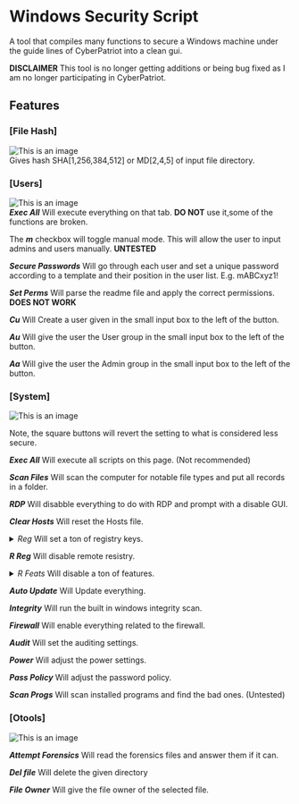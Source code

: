 # Windows Security Script
A tool that compiles many functions to secure a Windows machine under the guide lines of CyberPatriot into a clean gui.

**DISCLAIMER** This tool is no longer getting additions or being bug fixed as I am no longer participating in CyberPatriot.

## Features

### [File Hash]
![This is an image](https://cdn.discordapp.com/attachments/956008511861567541/975400984916398130/unknown.png)  
Gives hash SHA[1,256,384,512] or MD[2,4,5] of input file directory.


### [Users]
![This is an image](https://cdn.discordapp.com/attachments/956008511861567541/975401022665142392/unknown.png)  
***Exec All*** Will execute everything on that tab. **DO NOT** use it,some of the functions are broken.

The ***m*** checkbox will toggle manual mode. This will allow the user to input admins and users manually. **UNTESTED**

***Secure Passwords*** Will go through each user and set a unique password according to a template and their position in the user list. E.g. mABCxyz1!

***Set Perms*** Will parse the readme file and apply the correct permissions. **DOES NOT WORK**

***Cu*** Will Create a user given in the small input box to the left of the button.

***Au*** Will give the user the User group in the small input box to the left of the button.

***Aa*** Will give the user the Admin group in the small input box to the left of the button.


### [System]
![This is an image](https://cdn.discordapp.com/attachments/956008511861567541/975401060103520256/unknown.png)  

Note, the square buttons will revert the setting to what is considered less secure.

***Exec All*** Will execute all scripts on this page. (Not recommended)

***Scan Files*** Will scan the computer for notable file types and put all records in a folder.

***RDP*** Will disabble everything to do with RDP and prompt with a disable GUI.

***Clear Hosts*** Will reset the Hosts file.

<details>
	<summary><em>Reg</em> Will set a ton of registry keys.</summary>
<br>
HKLM\SOFTWARE\Microsoft\Windows\CurrentVersion\Policies\System, EnableLUA, 1 
	HKLM\SOFTWARE\Policies\Microsoft\Windows\WindowsUpdate\AU, AutoInstallMinorUpdates, 1 
	HKLM\SOFTWARE\Policies\Microsoft\Windows\WindowsUpdate\AU, NoAutoUpdate, 0
	HKLM\SOFTWARE\Policies\Microsoft\Windows\WindowsUpdate\AU, AUOptions, 4
	HKLM\SOFTWARE\Microsoft\Windows\CurrentVersion\WindowsUpdate\Auto Update, AUOptions, 4 
	HKLM\SOFTWARE\Policies\Microsoft\Windows\WindowsUpdate, DisableWindowsUpdateAccess, 0 
	HKLM\SOFTWARE\Policies\Microsoft\Windows\WindowsUpdate, ElevateNonAdmins, 0 
	HKCU\SOFTWARE\Microsoft\Windows\CurrentVersion\Policies\Explorer, NoWindowsUpdate, 0
	HKLM\SYSTEM\Internet Communication Management\Internet Communication, DisableWindowsUpdateAccess, 0 
	HKCU\SOFTWARE\Microsoft\Windows\CurrentVersion\Policies\WindowsUpdate, DisableWindowsUpdateAccess, 0
	HKLM\SOFTWARE\Microsoft\Windows NT\CurrentVersion\Winlogon, AllocateCDRoms, 1
	HKLM\SOFTWARE\Microsoft\Windows NT\CurrentVersion\Winlogon, AllocateFloppies, 1 
	HKLM\SOFTWARE\Microsoft\Windows NT\CurrentVersion\Winlogon, AutoAdminLogon, 0 
	HKLM\SYSTEM\CurrentControlSet\Control\Session Manager\Memory Management, ClearPageFileAtShutdown, 1 
	HKLM\SYSTEM\CurrentControlSet\Control\Print\Providers\LanMan Print Services\Servers, AddPrinterDrivers, 1 
	HKLM\SOFTWARE\Microsoft\Windows NT\CurrentVersion\Image File Execution Options\LSASS.exe, AuditLevel, 00000008
	HKLM\SYSTEM\CurrentControlSet\Control\Lsa, RunAsPPL, 00000001 
	HKLM\SYSTEM\CurrentControlSet\Control\Lsa, LimitBlankPasswordUse, 1
	HKLM\SYSTEM\CurrentControlSet\Control\Lsa, auditbaseobjects, 1
	HKLM\SYSTEM\CurrentControlSet\Control\Lsa, fullprivilegeauditing, 1
	HKLM\SYSTEM\CurrentControlSet\Control\Lsa, restrictanonymous, 1
	HKLM\SYSTEM\CurrentControlSet\Control\Lsa, restrictanonymoussam, 1 
	HKLM\SYSTEM\CurrentControlSet\Control\Lsa, disabledomaincreds, 1
	HKLM\SYSTEM\CurrentControlSet\Control\Lsa, everyoneincludesanonymous, 0 
	HKLM\SYSTEM\CurrentControlSet\Control\Lsa, UseMachineId, 0 
	HKLM\SOFTWARE\Microsoft\Windows\CurrentVersion\Policies\System, dontdisplaylastusername, 1 
	HKLM\SOFTWARE\Microsoft\Windows\CurrentVersion\Policies\System, EnableLUA, 1 
	HKLM\SOFTWARE\Microsoft\Windows\CurrentVersion\Policies\System, PromptOnSecureDesktop, 1 
	HKLM\SOFTWARE\Microsoft\Windows\CurrentVersion\Policies\System, EnableInstallerDetection, 1
	HKLM\SOFTWARE\Microsoft\Windows\CurrentVersion\Policies\System, undockwithoutlogon, 0
	HKLM\SOFTWARE\Microsoft\Windows\CurrentVersion\Policies\System, DisableCAD, 0 
	HKLM\SYSTEM\CurrentControlSet\services\Netlogon\Parameters, MaximumPasswordAge, 30 
	HKLM\SYSTEM\CurrentControlSet\services\Netlogon\Parameters, DisablePasswordChange, 1 
	HKLM\SYSTEM\CurrentControlSet\services\Netlogon\Parameters, RequireStrongKey, 1 
	HKLM\SYSTEM\CurrentControlSet\services\Netlogon\Parameters, RequireSignOrSeal, 1 
	HKLM\SYSTEM\CurrentControlSet\services\Netlogon\Parameters, SignSecureChannel, 1 
	HKLM\SYSTEM\CurrentControlSet\services\Netlogon\Parameters, SealSecureChannel, 1
	HKLM\SYSTEM\CurrentControlSet\services\LanmanServer\Parameters, autodisconnect, 45 
	HKLM\SYSTEM\CurrentControlSet\services\LanmanServer\Parameters, enablesecuritysignature, 0 
	HKLM\SYSTEM\CurrentControlSet\services\LanmanServer\Parameters, requiresecuritysignature, 0
	HKCU\Software\Microsoft\Windows\CurrentVersion\Explorer\Advanced, ShowSuperHidden, 1
	HKLM\SYSTEM\CurrentControlSet\Control\CrashControl, CrashDumpEnabled, 0 
	HKCU\SYSTEM\CurrentControlSet\Services\CDROM, AutoRun, 1
	HKCU\Software\Microsoft\Windows\CurrentVersion\Explorer\Advanced, Hidden, 1
	HKCU\Software\Microsoft\Windows\CurrentVersion\Internet Settings, WarnonZoneCrossing, 1
	HKCU\Software\Microsoft\Internet Explorer\Main\FeatureControl\FEATURE_LOCALMACHINE_LOCKDOWN\Settings, LOCALMACHINE_CD_UNLOCK, 1
	HKCU\Software\Microsoft\Internet Explorer\Download, RunInvalidSignatures, 1
	HKCU\Software\Microsoft\Internet Explorer\Main, DoNotTrack, 1
	HKCU\Software\Microsoft\Windows\CurrentVersion\Internet Settings, WarnOnPostRedirect, 1
	HKCU\Software\Microsoft\Windows\CurrentVersion\Internet Settings, WarnonBadCertRecving, 1
	HKCU\Software\Microsoft\Windows\CurrentVersion\Internet Settings, DisablePasswordCaching, 1
	HKCU\Software\Microsoft\Internet Explorer\PhishingFilter, EnabledV9, 1
	HKCU\Software\Microsoft\Internet Explorer\PhishingFilter, EnabledV8, 1
	HKLM\SYSTEM\CurrentControlSet\services\LanmanWorkstation\Parameters, EnablePlainTextPassword, 0
	HLU.DEFAULT\Control Panel\Accessibility\StickyKeys, Flags, 506
	HKLM\SYSTEM\CurrentControlSet\Control\SecurePipeServers\winreg\AllowedPaths, Machine, ""
	HKLM\SYSTEM\CurrentControlSet\Control\SecurePipeServers\winreg\AllowedExactPaths, Machine, ""
	HKLM\SYSTEM\CurrentControlSet\services\LanmanServer\Parameters, NullSessionPipes, ""
	HKLM\SYSTEM\CurrentControlSet\services\LanmanServer\Parameters, NullSessionShares, ""
</details>

***R Reg*** Will disable remote resistry.

<details>
	<summary><em>R Feats</em> Will disable a ton of features.</summary>
<br>
dism /online /disable-feature /featurename:IIS-WebServerRole 
	dism /online /disable-feature /featurename:IIS-WebServer 
	dism /online /disable-feature /featurename:IIS-CommonHttpFeatures 
	dism /online /disable-feature /featurename:IIS-HttpErrors 
	dism /online /disable-feature /featurename:IIS-HttpRedirect 
	dism /online /disable-feature /featurename:IIS-ApplicationDevelopment 
	dism /online /disable-feature /featurename:IIS-NetFxExtensibility 
	dism /online /disable-feature /featurename:IIS-NetFxExtensibility45 
	dism /online /disable-feature /featurename:IIS-HealthAndDiagnostics 
	dism /online /disable-feature /featurename:IIS-HttpLogging 
	dism /online /disable-feature /featurename:IIS-LoggingLibraries 
	dism /online /disable-feature /featurename:IIS-RequestMonitor 
	dism /online /disable-feature /featurename:IIS-HttpTracing 
	dism /online /disable-feature /featurename:IIS-Security 
	dism /online /disable-feature /featurename:IIS-URLAuthorization 
	dism /online /disable-feature /featurename:IIS-RequestFiltering 
	dism /online /disable-feature /featurename:IIS-IPSecurity 
	dism /online /disable-feature /featurename:IIS-Performance 
	dism /online /disable-feature /featurename:IIS-HttpCompressionDynamic 
	dism /online /disable-feature /featurename:IIS-WebServerManagementTools 
	dism /online /disable-feature /featurename:IIS-ManagementScriptingTools 
	dism /online /disable-feature /featurename:IIS-IIS6ManagementCompatibility 
	dism /online /disable-feature /featurename:IIS-Metabase 
	dism /online /disable-feature /featurename:IIS-HostableWebCore 
	dism /online /disable-feature /featurename:IIS-StaticContent 
	dism /online /disable-feature /featurename:IIS-DefaultDocument 
	dism /online /disable-feature /featurename:IIS-DirectoryBrowsing 
	dism /online /disable-feature /featurename:IIS-WebDAV 
	dism /online /disable-feature /featurename:IIS-WebSockets 
	dism /online /disable-feature /featurename:IIS-ApplicationInit 
	dism /online /disable-feature /featurename:IIS-ASPNET 
	dism /online /disable-feature /featurename:IIS-ASPNET45 
	dism /online /disable-feature /featurename:IIS-ASP 
	dism /online /disable-feature /featurename:IIS-CGI 
	dism /online /disable-feature /featurename:IIS-ISAPIExtensions 
	dism /online /disable-feature /featurename:IIS-ISAPIFilter 
	dism /online /disable-feature /featurename:IIS-ServerSideIncludes 
	dism /online /disable-feature /featurename:IIS-CustomLogging 
	dism /online /disable-feature /featurename:IIS-BasicAuthentication 
	dism /online /disable-feature /featurename:IIS-HttpCompressionStatic 
	dism /online /disable-feature /featurename:IIS-ManagementConsole 
	dism /online /disable-feature /featurename:IIS-ManagementService 
	dism /online /disable-feature /featurename:IIS-WMICompatibility 
	dism /online /disable-feature /featurename:IIS-LegacyScripts 
	dism /online /disable-feature /featurename:IIS-LegacySnapIn 
	dism /online /disable-feature /featurename:IIS-FTPServer 
	dism /online /disable-feature /featurename:IIS-FTPSvc 
	dism /online /disable-feature /featurename:IIS-FTPExtensibility 
	dism /online /disable-feature /featurename:TFTP 
	dism /online /disable-feature /featurename:TelnetClient 
	dism /online /disable-feature /featurename:TelnetServer 
</details>

***Auto Update*** Will Update everything.

***Integrity*** Will run the built in windows integrity scan.

***Firewall*** Will enable everything related to the firewall.

***Audit*** Will set the auditing settings.

***Power*** Will adjust the power settings.

***Pass Policy*** Will adjust the password policy.

***Scan Progs*** Will scan installed programs and find the bad ones. (Untested)

### [Otools]
![This is an image](https://cdn.discordapp.com/attachments/956008511861567541/975401097189544006/unknown.png)  

***Attempt Forensics*** Will read the forensics files and answer them if it can.

***Del file*** Will delete the given directory

***File Owner*** Will give the file owner of the selected file.

